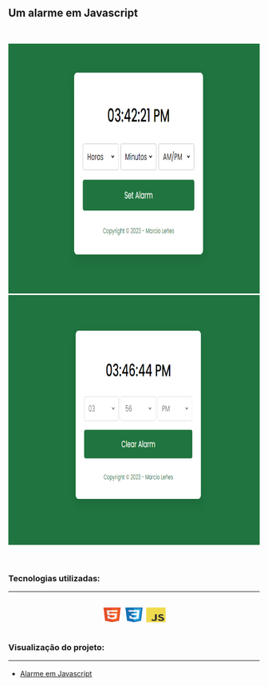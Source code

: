 ##  Um alarme em Javascript
<br>
<p align="center">
  <img  alt="CSS" height="500" width="800" src="screenshot.do.projeto.png"></img>
  <img  alt="CSS" height="500" width="800" src="screenshot.do.projeto [ativado].png"></img>
</p>
<br>

### Tecnologias utilizadas:
<hr>
<br>
<div align="center">
  <img align="center" alt="HTML" height="30" width="40" src="https://raw.githubusercontent.com/devicons/devicon/master/icons/html5/html5-original.svg">
  <img align="center" alt="CSS" height="30" width="40" src="https://raw.githubusercontent.com/devicons/devicon/master/icons/css3/css3-original.svg">
  <img align="center" alt="JavaScript" height="30" width="40" src="https://raw.githubusercontent.com/devicons/devicon/master/icons/javascript/javascript-original.svg">
</div>
<br>

### Visualização do projeto: <hr>

- [Alarme em Javascript](https://alarme-em-js.netlify.app/)

